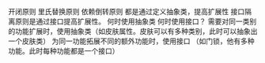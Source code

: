 开闭原则 里氏替换原则 依赖倒转原则 都是通过定义抽象类，提高扩展性
接口隔离原则是通过接口提高扩展性。
何时使用抽象类 何时使用接口？
    需要对同一类别的功能扩展时，使用抽象类（如皮肤属性。皮肤可以有多种类别，此时可以抽象出一个皮肤类）
    为同一功能拓展不同的额外功能时，使用接口 （如门锁，他有多种功能。此时每种功能都是一个接口）